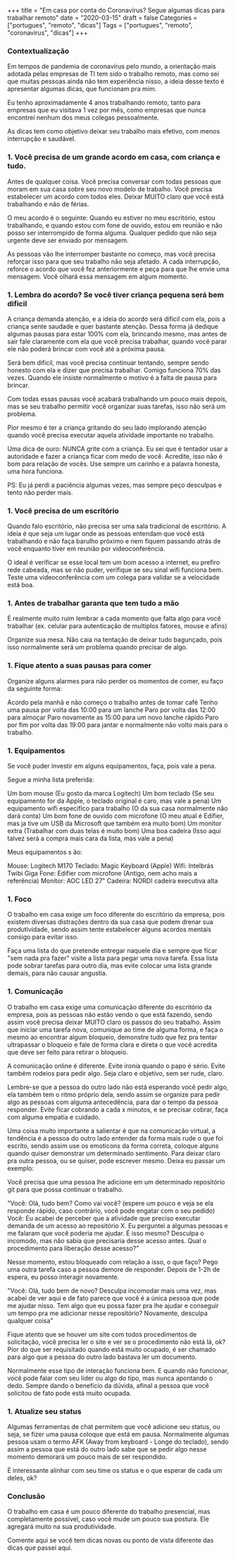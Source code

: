 +++
title = "Em casa por conta do Coronavírus? Segue algumas dicas para trabalhar remoto"
date = "2020-03-15"
draft = false
Categories = ["portugues", "remoto", "dicas"]
Tags = ["portugues", "remoto", "coronavirus", "dicas"]
+++

### Contextualização

Em tempos de pandemia de coronavírus pelo mundo, a orientação mais adotada pelas empresas de TI tem sido o trabalho remoto, mas como sei que muitas pessoas ainda não tem experiência nisso, a ideia desse texto é apresentar algumas dicas, que funcionam pra mim.

Eu tenho aproximadamente 4 anos trabalhando remoto, tanto para empresas que eu visitava 1 vez por mês, como empresas que nunca encontrei nenhum dos meus colegas pessoalmente.

As dicas tem como objetivo deixar seu trabalho mais efetivo, com menos interrupção e saudável.

### 1. Você precisa de um grande acordo em casa, com criança e tudo.

Antes de qualquer coisa. Você precisa conversar com todas pessoas que moram em sua casa sobre seu novo modelo de trabalho. Você precisa estabelecer um acordo com todos eles. Deixar MUITO claro que você está trabalhando e não de férias.

O meu acordo é o seguinte: Quando eu estiver no meu escritório, estou trabalhando, e quando estou com fone de ouvido, estou em reunião e não posso ser interrompido de forma alguma. Qualquer pedido que não seja urgente deve ser enviado por mensagem.

As pessoas vão lhe interromper bastante no começo, mas você precisa reforçar isso para que seu trabalho não seja afetado. A cada interrupção, reforce o acordo que você fez anteriormente e peça para que lhe envie uma mensagem. Você olhará essa mensagem em algum momento.

### 1. Lembra do acordo? Se você tiver criança pequena será bem dificil

A criança demanda atenção, e a ideia do acordo será dificil com ela, pois a criança sente saudade e quer bastante atenção. Dessa forma já dedique algumas pausas para estar 100% com ela, brincando mesmo, mas antes de sair fale claramente com ela que você precisa trabalhar, quando você parar ele não poderá brincar com você até a próxima pausa.

Será bem dificil, mas você precisa continuar tentando, sempre sendo honesto com ela e dizer que precisa trabalhar. Comigo funciona 70% das vezes. Quando ele insiste normalmente o motivo é a falta de pausa para brincar.

Com todas essas pausas você acabará trabalhando um pouco mais depois, mas se seu trabalho permitir você organizar suas tarefas, isso não será um problema.

Pior mesmo é ter a criança gritando do seu lado implorando atenção quando você precisa executar aquela atividade importante no trabalho.

Uma dica de ouro: NUNCA grite com a criança. Eu sei que é tentador usar a autoridade e fazer a criança ficar com medo de você. Acredite, isso não é bom para relação de vocês. Use sempre um carinho e a palavra honesta, uma hora funciona.

PS: Eu já perdi a paciência algumas vezes, mas sempre peço desculpas e tento não perder mais.

### 1. Você precisa de um escritório

Quando falo escritório, não precisa ser uma sala tradicional de escritório. A ideia é que seja um lugar onde as pessoas entendam que você está trabalhando e não faça barulho próximo e nem fiquem passando atrás de você enquanto tiver em reunião por videoconferência.

O ideal é verificar se esse local tem um bom acesso a internet, eu prefiro rede cabeada, mas se não puder, verifique se seu sinal wifi funciona bem. Teste uma videoconferência com um colega para validar se a velocidade está boa.

### 1. Antes de trabalhar garanta que tem tudo a mão

É realmente muito ruim lembrar a cada momento que falta algo para você trabalhar (ex. celular para autenticação de multiplos fatores, mouse e afins)

Organize sua mesa. Não caia na tentação de deixar tudo bagunçado, pois isso normalmente será um problema quando precisar de algo.

### 1. Fique atento a suas pausas para comer

Organize alguns alarmes para não perder os momentos de comer, eu faço da seguinte forma:

Acordo pela manhã e não começo o trabalho antes de tomar café
Tenho uma pausa por volta das 10:00 para um lanche
Paro por volta das 12:00 para almoçar
Paro novamente as 15:00 para um novo lanche rápido
Paro por fim por volta das 19:00 para jantar e normalmente não volto mais para o trabalho.

### 1. Equipamentos

Se você puder investir em alguns equipamentos, faça, pois vale a pena.

Segue a minha lista preferida:

Um bom mouse (Eu gosto da marca Logitech)
Um bom teclado (Se seu equipamento for da Apple, o teclado original é caro, mas vale a pena)
Um equipamento wifi especifico para trabalho (O da sua casa normalmente não dará conta)
Um bom fone de ouvido com microfone (O meu atual é Edifier, mas ja tive um USB da Microsoft que também era muito bom)
Um monitor extra (Trabalhar com duas telas é muito bom)
Uma boa cadeira (Isso aqui talvez será a compra mais cara da lista, mas vale a pena)

Meus equipamentos s	ão:

Mouse:  Logitech M170
Teclado: Magic Keyboard (Apple)
Wifi: Intelbrás Twibi Giga
Fone: Edifier com microfone (Antigo, nem acho mais a referência)
Monitor: AOC LED 27"
Cadeira: NORDI cadeira executiva alta

### 1. Foco

O trabalho em casa exige um foco diferente do escritório da empresa, pois existem diversas distrações dentro da sua casa que podem drenar sua produtividade, sendo assim tente estabelecer alguns acordos mentais consigo para evitar isso.

Faça uma lista do que pretende entregar naquele dia e sempre que ficar "sem nada pra fazer" visite a lista para pegar uma nova tarefa. Essa lista pode sobrar tarefas para outro dia, mas evite colocar uma lista grande demais, para não causar angustia. 

### 1. Comunicação

O trabalho em casa exige uma comunicação diferente do escritório da empresa, pois as pessoas não estão vendo o que está fazendo, sendo assim você precisa deixar MUITO claro os passos do seu trabalho. Assim que iniciar uma tarefa nova, comunique ao time de alguma forma, e faça o mesmo ao encontrar algum bloqueio, demonstre tudo que fez pra tentar ultrapassar o bloqueio e fale de forma clara e direta o que você acredita que deve ser feito para retirar o bloqueio.

A comunicação online é diferente. Evite ironia quando o papo é sério. Evite também rodeios para pedir algo. Seja claro e objetivo, sem ser rude, claro.

Lembre-se que a pessoa do outro lado não está esperando você pedir algo, ela também tem o ritmo próprio dela, sendo assim se organize para pedir algo as pessoas com alguma antecedência, para dar o tempo da pessoa responder. Evite ficar cobrando a cada x minutos, e se precisar cobrar, faça com alguma empatia e cuidado.

Uma coisa muito importante a salientar é que na comunicação virtual, a tendência é a pessoa do outro lado entender da forma mais rude o que foi escrito, sendo assim use os emoticons da forma correta, coloque alguns quando quiser demonstrar um determinado sentimento. Para deixar claro pra outra pessoa, ou se quiser, pode escrever mesmo. Deixa eu passar um exemplo:

Você precisa que uma pessoa lhe adicione em um determinado repositório git para que possa continuar o trabalho. 

"Você: Olá, tudo bem? Como vai você?  (espere um pouco e veja se ela responde rápido, caso contrário, você pode engatar com o seu pedido)
Você: Eu acabei de perceber que a atividade que preciso executar demanda de um acesso ao repositório X. Eu perguntei a algumas pessoas e me falaram que você poderia me ajudar. É isso mesmo? Desculpa o incomodo, mas não sabia que precisaria desse acesso antes. Qual o procedimento para liberação desse acesso?"

Nesse momento, estou bloqueado com relação a isso, o que faço? Pego uma outra tarefa caso a pessoa demore de responder. Depois de 1-2h de espera, eu posso interagir novamente.

"Você: Olá, tudo bem de novo? Desculpa incomodar mais uma vez, mas acabei de ver aqui e de fato parece que você é a única pessoa que pode me ajudar nisso. Tem algo que eu possa fazer pra lhe ajudar e conseguir um tempo pra me adicionar nesse repositório? Novamente, desculpa qualquer coisa"

Fique atento que se houver um site com todos procedimentos de solicitação, você precisa ler o site e ver se o procedimento não está lá, ok? Pior do que ser requisitado quando está muito ocupado, é ser chamado para algo que a pessoa do outro lado bastava ler um documento.

Normalmente esse tipo de interação funciona bem. E quando não funcionar, você pode falar com seu líder ou algo do tipo, mas nunca apontando o dedo. Sempre dando o benefício da dúvida, afinal a pessoa que você solicitou de fato pode está muito ocupada.

### 1. Atualize seu status

Algumas ferramentas de chat permitem que você adicione seu status, ou seja, se fizer uma pausa coloque que está em pausa. Normalmente algumas pessoa usam o termo AFK (Away from keyboard - Longe do teclado), sendo assim a pessoa que está do outro lado sabe que se pedir algo nesse momento demorará um pouco mais de ser respondido.

É interessante alinhar com seu time os status e o que esperar de cada um deles, ok?


### Conclusão

O trabalho em casa é um pouco diferente do trabalho presencial, mas completamente possível, caso você mude um pouco sua postura. Ele agregará muito na sua produtividade.

Comente aqui se você tem dicas novas ou ponto de vista diferente das dicas que passei aqui.
